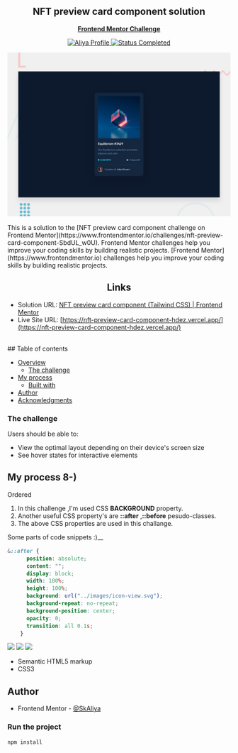 <div align="center">
 <h2 align="center">NFT preview card component solution</h2>
<p align='center'>
 <a href="https://www.frontendmentor.io/challenges/nft-preview-card-component-SbdUL_w0U"><strong>Frontend Mentor Challenge</strong></a>
    <br />
    </p>
</div>

<!-- Bagdes -->
<div align="center">
  <!-- Profile -->
  <a href="https://www.frontendmentor.io/profile/SkAliya">
    <img src="https://img.shields.io/badge/Profile-Melvin%20Aguilar-07043B?style=for-the-badge&logo=frontendmentor" alt="Aliya Profile">
  </a>
  <!-- Status -->
    <a href="#">
    <img src="https://img.shields.io/badge/Status-Completed-brightgreen?style=for-the-badge" alt="Status Completed">
  </a>
</div>

<div align="center">

![solution preview](./design/desktop-preview.jpg)

</div>
This is a solution to the [NFT preview card component challenge on Frontend Mentor](https://www.frontendmentor.io/challenges/nft-preview-card-component-SbdUL_w0U). Frontend Mentor challenges help you improve your coding skills by building realistic projects.
[Frontend Mentor](https://www.frontendmentor.io) challenges help you improve your coding skills by building realistic projects.

<h2 align="center">Links</h2>

- Solution URL: [NFT preview card component (Tailwind CSS) | Frontend Mentor](https://www.frontendmentor.io/solutions/nft-preview-card-component-tailwind-css-FN3tcexyJI)
- Live Site URL: [https://nft-preview-card-component-hdez.vercel.app/](https://nft-preview-card-component-hdez.vercel.app/)

<br>
## Table of contents

- [Overview](#overview)
  - [The challenge](#the-challenge)
- [My process](#my-process)
  - [Built with](#built-with)
- [Author](#author)
- [Acknowledgments](#acknowledgments)

### The challenge

Users should be able to:

- View the optimal layout depending on their device's screen size
- See hover states for interactive elements

## My process 8-)

Ordered

1. In this challenge ,I'm used CSS **BACKGROUND** property.
2. Another useful CSS property's are **::after** ,**::before** pesudo-classes.
3. The above CSS properties are used in this challange.

Some parts of code snippets :)\_\_

```css
&::after {
      position: absolute;
      content: "";
      display: block;
      width: 100%;
      height: 100%;
      background: url("../images/icon-view.svg");
      background-repeat: no-repeat;
      background-position: center;
      opacity: 0;
      transition: all 0.1s;
    }
```
<!-- Bagdes -->

![](https://img.shields.io/badge/HTML5-E34F26?style=for-the-badge&logo=html5&logoColor=white)
![](https://img.shields.io/badge/Tailwind%20CSS-38B2AC?style=for-the-badge&logo=css3&logoColor=white)
![](https://img.shields.io/badge/Git-F05032?style=for-the-badge&logo=git&logoColor=white)

- Semantic HTML5 markup
- CSS3

## Author

- Frontend Mentor - [@SkAliya](https://www.frontendmentor.io/profile/SkAliya)

### Run the project

```bash
npm install
```

